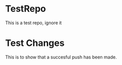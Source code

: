 # TestRepo
This is a test repo, ignore it
# Test Changes
This is to show that a succesful push has been made.
